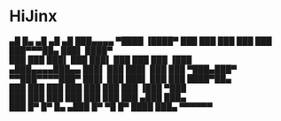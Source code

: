 # HiJinx

 ▄█    █▄     ▄█        ▄█  ▄█  ███▄▄▄▄   ▀████    ▐████▀ 
 ███    ███   ███       ███ ███  ███▀▀▀██▄   ███▌   ████▀  
 ███    ███   ███▌      ███ ███▌ ███   ███    ███  ▐███    
▄███▄▄▄▄███▄▄ ███▌      ███ ███▌ ███   ███    ▀███▄███▀
▀▀███▀▀▀▀███▀  ███▌     ███ ███▌ ███   ███    ████▀██▄     
  ███    ███   ███      ███ ███  ███   ███   ▐███  ▀███    
  ███    ███   ███      ███ ███  ███   ███  ▄███     ███▄  
  ███    █▀    █▀   █▄ ▄███ █▀    ▀█   █▀  ████       ███▄ 
                    ▀▀▀▀▀▀